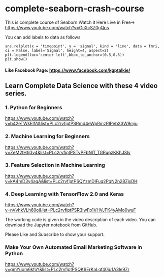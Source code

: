 # complete-seaborn-crash-course
This is complete course of Seaborn Watch it Here Live in Free-> https://www.youtube.com/watch?v=GcXcSZ0gQps 

You can add labels to data as follows

```
sns.relplot(x = 'timepoint', y = 'signal', kind = 'line', data = fmri, ci = False, label='Signal', height=4, aspect=2)
plt.legend(loc='center left',bbox_to_anchor=(0.5,0.5))
plt.show()
```


#### Like Facebook Page: https://www.facebook.com/kgptalkie/

## Learn Complete Data Science with these 4 video series.
### 1. Python for Beginners
https://www.youtube.com/watch?v=b42eTWkEIfA&list=PLc2rvfiptPSRmd4eWpRmzRIPebX3W9mju

### 2. Machine Learning for Beginners
https://www.youtube.com/watch?v=ZeM2tHtjGy4&list=PLc2rvfiptPSTvPFbNlT_TGRupzKKhJSIv

### 3. Feature Selection in Machine Learning
https://www.youtube.com/watch?v=kA4mD3y4aqA&list=PLc2rvfiptPSQYzmDIFuq2PqN2n28ZjxDH

### 4. Deep Learning with TensorFlow 2.0 and Keras
https://www.youtube.com/watch?v=nVvhkVLh60o&list=PLc2rvfiptPSR3iwFp1VHVJFK4yAMo0wuF

The working code is given in the video description of each video. You can download the Jupyter notebook from GitHub.

Please Like and Subscribe to show your support.

### Make Your Own Automated Email Marketing Software in Python
https://www.youtube.com/watch?v=gmYuom6kfoY&list=PLc2rvfiptPSQK9ErKaLqf40iu1A3le9Zr
